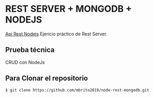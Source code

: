 # REST SERVER + MONGODB + NODEJS

[Api Rest Nodejs](https://github.com/mbrito2019/node-rest-mongodb) Ejericio práctico de Rest Server.

## Prueba técnica

CRUD con NodeJs


## Para Clonar el repositorio

```bash
$ git clone https://github.com/mbrito2019/node-rest-mongodb.git
```
